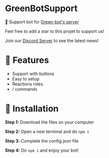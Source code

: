 # GreenBotSupport
📁 Support bot for [Green-bot's server](https://discord.gg/SQsBWtjzTv)

Feel free to add a star to this projet to support us!

Join our [Discord Server](https://discord.gg/SQsBWtjzTv) to see the latest news!

# 🚀 Features

+ Support with buttons <br>
+ Easy to setup <br>
+ Reactions roles <br>
+ / commands <br>

# 📁 Installation

**Step 1:** Download the files on your computer

**Step 2:** Open a new terminal and do `npm i`

**Step 3:** Complete the config.json file

**Step 4:** Do `npm i` and enjoy your bot!
